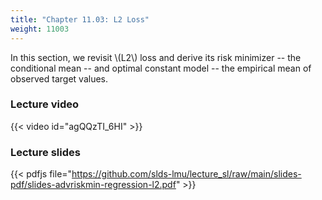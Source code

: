 ```yaml
---
title: "Chapter 11.03: L2 Loss"
weight: 11003
---
```

In this section, we revisit \\(L2\\) loss and derive its risk minimizer -- the conditional mean -- and optimal constant model -- the empirical mean of observed target values. 

<!--more-->

### Lecture video

{{< video id="agQQzTI_6HI" >}}

### Lecture slides

{{< pdfjs file="https://github.com/slds-lmu/lecture_sl/raw/main/slides-pdf/slides-advriskmin-regression-l2.pdf" >}}
